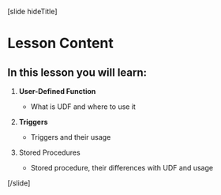 

[slide hideTitle]

# Lesson Content

## In this lesson you will learn:

1. **User-Defined Function** 
    - What is UDF and where to use it

2. **Triggers**
    - Triggers and their usage

3. Stored Procedures
    - Stored procedure, their differences with UDF and usage
    
[/slide]